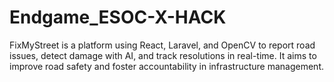 # Endgame_ESOC-X-HACK
FixMyStreet is a platform using React, Laravel, and OpenCV to report road issues, detect damage with AI, and track resolutions in real-time. It aims to improve road safety and foster accountability in infrastructure management.

